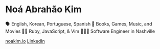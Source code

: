 # Noá Abrahão Kim
🗣 English, Korean, Portuguese, Spanish
💚 Books, Games, Music, and Movies
👌🏼 Ruby, JavaScript, & Vim
👨🏻‍💻 Software Engineer in Nashville

[noakim.io](https://noakim.io)
[LinkedIn](https://www.linkedin.com/in/noanonoa)
